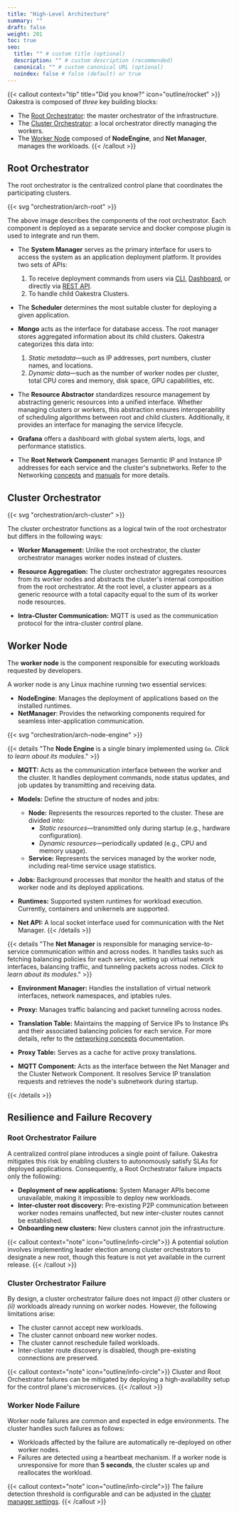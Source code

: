 ```yaml
---
title: "High-Level Architecture"
summary: ""
draft: false
weight: 201
toc: true
seo:
  title: "" # custom title (optional)
  description: "" # custom description (recommended)
  canonical: "" # custom canonical URL (optional)
  noindex: false # false (default) or true
---
```


{{< callout context="tip" title="Did you know?" icon="outline/rocket" >}}
Oakestra is composed of *three* key building blocks:
* The [Root Orchestrator](#root-orchestrator): the master orchestrator of the infrastructure. 
* The [Cluster Orchestrator](#cluster-orchestrator): a local orchestrator directly managing the workers. 
* The [Worker Node](#worker-node) composed of **NodeEngine**, and **Net Manager**, manages the workloads.
{{< /callout >}}

## Root Orchestrator

The root orchestrator is the centralized control plane that coordinates the participating clusters.

{{< svg "orchestration/arch-root" >}}

The above image describes the components of the root orchestrator. Each component is deployed as a separate service
and docker compose plugin is used to integrate and run them.

* The **System Manager** serves as the primary interface for users to access the system as an application deployment platform. It provides two sets of APIs:
  1. To receive deployment commands from users via [CLI](../../getting-started/deploy-app/with-the-cli/), [Dashboard](../../getting-started/deploy-app/with-the-dashboard/), or directly via [REST API](../../getting-started/deploy-app/with-the-api/).
  2. To handle child Oakestra Clusters.
   
* The **Scheduler** determines the most suitable cluster for deploying a given application.

* **Mongo** acts as the interface for database access. The root manager stores aggregated information about its child clusters. Oakestra categorizes this data into:
  1. *Static metadata*—such as IP addresses, port numbers, cluster names, and locations.
  2. *Dynamic data*—such as the number of worker nodes per cluster, total CPU cores and memory, disk space, GPU capabilities, etc.

* The **Resource Abstractor** standardizes resource management by abstracting generic resources into a unified interface. Whether managing clusters or workers, this abstraction ensures interoperability of scheduling algorithms between root and child clusters. Additionally, it provides an interface for managing the service lifecycle.

* **Grafana** offers a dashboard with global system alerts, logs, and performance statistics.

* The **Root Network Component** manages Semantic IP and Instance IP addresses for each service and the cluster's subnetworks. Refer to the Networking [concepts](../networking) and [manuals](../../manuals/networking-internals/semantic-addressing/) for more details.


## Cluster Orchestrator

{{< svg "orchestration/arch-cluster" >}}

The cluster orchestrator functions as a logical twin of the root orchestrator but differs in the following ways:

* **Worker Management:** Unlike the root orchestrator, the cluster orchestrator manages worker nodes instead of clusters.

* **Resource Aggregation:** The cluster orchestrator aggregates resources from its worker nodes and abstracts the cluster's internal composition from the root orchestrator. At the root level, a cluster appears as a generic resource with a total capacity equal to the sum of its worker node resources.

* **Intra-Cluster Communication:** MQTT is used as the communication protocol for the intra-cluster control plane.


## Worker Node

The **worker node** is the component responsible for executing workloads requested by developers. 

A worker node is any Linux machine running two essential services:

* **NodeEngine**: Manages the deployment of applications based on the installed runtimes.  
* **NetManager**: Provides the networking components required for seamless inter-application communication.

{{< svg "orchestration/arch-node-engine" >}}

{{< details "The **Node Engine** is a single binary implemented using `Go`. *Click to learn about its modules*." >}}
* **MQTT:** Acts as the communication interface between the worker and the cluster. It handles deployment commands, node status updates, and job updates by transmitting and receiving data.

* **Models:** Define the structure of nodes and jobs:
  * **Node:** Represents the resources reported to the cluster. These are divided into:
    * *Static resources*—transmitted only during startup (e.g., hardware configuration).
    * *Dynamic resources*—periodically updated (e.g., CPU and memory usage).
  * **Service:** Represents the services managed by the worker node, including real-time service usage statistics.

* **Jobs:** Background processes that monitor the health and status of the worker node and its deployed applications.

* **Runtimes:** Supported system runtimes for workload execution. Currently, containers and unikernels are supported.

* **Net API:** A local socket interface used for communication with the Net Manager.
{{< /details >}}

<!-- The **Node Engine** is a single binary implemented using Go and is composed of the following modules:
* **MQTT:** The interface between the worker and the cluster. Deployment commands, node status
updates, and job updates are pushed and received with this component.
* **Models:** Models that describe the nodes and jobs  
    * Node: Describes the resources that are transmitted to the cluster. These are decomposed into static resources, which are only transmitted at startup, and dynamic resources, which are periodically updated, e.g. CPU/memory
    * Service: Describes the services that are managed by this worker node, as well as the real-time
 service usage statistics
* **Jobs:** Background jobs that monitor the status of the worker node and the deployed applications
* **Runtimes:** The supported system runtimes. Currently, containers and Unikernels are supported
* **Net API:** local socket used to interact with the Net Manager. -->

{{< details "The **Net Manager** is responsible for managing service-to-service communication within and across nodes. It handles tasks such as fetching balancing policies for each service, setting up virtual network interfaces, balancing traffic, and tunneling packets across nodes. *Click to learn about its modules*." >}}

* **Environment Manager:** Handles the installation of virtual network interfaces, network namespaces, and iptables rules.

* **Proxy:** Manages traffic balancing and packet tunneling across nodes.

* **Translation Table:** Maintains the mapping of Service IPs to Instance IPs and their associated balancing policies for each service. For more details, refer to the [networking concepts](../networking) documentation.

* **Proxy Table:** Serves as a cache for active proxy translations.

* **MQTT Component:** Acts as the interface between the Net Manager and the Cluster Network Component. It resolves Service IP translation requests and retrieves the node's subnetwork during startup.

{{< /details >}}

<!--The **Net Manager** component manages the service-to-service communication within and across nodes. It fetches the balancing policies for each service, installs the virtual network interfaces, ensures traffic balancing and tunnels the packets across nodes. The Net Manager is composed of the following modules:

* **Environment Manager:** Responsible for the installation of virtual network interfaces, network namespaces, and iptables.
* **Proxy:** The component that manages the traffic balancing and the tunneling of packets across nodes.
* **Translation table:** Table of the Service IP <-> Instance IPs+Balancing Polocy translation for each service. More details in the [networking concepts](../networking) docs.
* **Proxy Table:** Cache for the active proxy translations.
* **MQTT component:** The interface between the Net Manager and the Cluster Network Component. It is used to resolve Service IP translation requests and ask for the node's subnetwork at startup. -->

## Resilience and Failure Recovery

### Root Orchestrator Failure
A centralized control plane introduces a single point of failure. Oakestra mitigates this risk by enabling clusters to autonomously satisfy SLAs for deployed applications. Consequently, a Root Orchestrator failure impacts only the following:

- **Deployment of new applications:** System Manager APIs become unavailable, making it impossible to deploy new workloads.
- **Inter-cluster root discovery:** Pre-existing P2P communication between worker nodes remains unaffected, but new inter-cluster routes cannot be established.
- **Onboarding new clusters:** New clusters cannot join the infrastructure.

{{< callout context="note" icon="outline/info-circle">}}
A potential solution involves implementing leader election among cluster orchestrators to designate a new root, though this feature is not yet available in the current release.
{{< /callout >}}

<!-- The key drawback of a centralized control plane is that it represents a single point of failure. Oakestra mitigates this by ensuring that the clusters are able to satisfy the SLAs for deployed applications autonomously. Therefore, by design, a Root Orchestrator failure only affects the following orchestration aspects:
- Deployment of new applications. The system manager APIs are not available, and therefore, deploying new workloads is not possible.
- Inter-cluster root discovery. Pre-existing P2P worker node communication is not affected. However, new inter-cluster routes cannot be discovered. 
- New clusters cannot join the infrastructure. 

Solutions based on leader election for a new root among cluster orchestrators are a possible solution. However, this feature has not yet been implemented in the current release. -->

### Cluster Orchestrator Failure
<!-- The failure of a cluster orchestrator by design must not affect **(i)** other clusters **(ii)** running workloads on the workers. With the current design, a failure of the cluster orchestrator has the following consequences: 
- The cluster is not able to receive new workloads.
- The cluster is not able to connect new workers.
- The cluster is not able to reschedule failed workloads. 
- Inter-cluster network route discovery is not possible. Only pre-existing connections are maintained. -->

By design, a cluster orchestrator failure does not impact *(i)* other clusters or *(ii)* workloads already running on worker nodes. However, the following limitations arise:

- The cluster cannot accept new workloads.
- The cluster cannot onboard new worker nodes.
- The cluster cannot reschedule failed workloads.
- Inter-cluster route discovery is disabled, though pre-existing connections are preserved.

{{< callout context="note" icon="outline/info-circle">}}
Cluster and Root Orchestrator failures can be mitigated by deploying a high-availability setup for the control plane's microservices.
{{< /callout >}}

### Worker Node Failure
<!-- A worker node failure is common and expected at the edge. The cluster will re-deploy the workload affected by the worker failure. Worker failures are detected via a heartbeat mechanism. If a worker stops responding for more than 5 seconds, the cluster will scale up and re-deploy the workload on another worker. The worker node failure time threshold is a [parameter](https://github.com/oakestra/oakestra/blob/c0f3250ebdf8fbff5d35c1662e59cb1f4a8e899a/cluster_orchestrator/cluster-manager/cluster_manager.py#L52) of the cluster manager. -->


Worker node failures are common and expected in edge environments. The cluster handles such failures as follows:

- Workloads affected by the failure are automatically re-deployed on other worker nodes.
- Failures are detected using a heartbeat mechanism. If a worker node is unresponsive for more than **5 seconds**, the cluster scales up and reallocates the workload.

{{< callout context="note" icon="outline/info-circle">}}
The failure detection threshold is configurable and can be adjusted in the [cluster manager settings](https://github.com/oakestra/oakestra/blob/c0f3250ebdf8fbff5d35c1662e59cb1f4a8e899a/cluster_orchestrator/cluster-manager/cluster_manager.py#L52).
{{< /callout >}}
